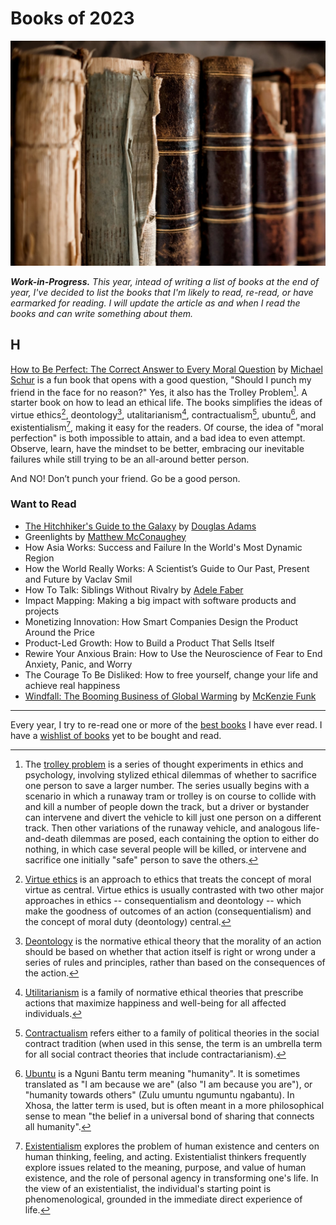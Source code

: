 # Books of 2023

<img class="content-medium" src="/static/2023/book-vintage.jpg" alt="Vintage Books" loading="lazy">

___Work-in-Progress.__ This year, intead of writing a list of books at the end of year, I've decided to list the books that I'm likely to read, re-read, or have earmarked for reading. I will update the article as and when I read the books and can write something about them._

## H

[How to Be Perfect: The Correct Answer to Every Moral Question](https://www.simonandschuster.com/books/How-to-Be-Perfect/Michael-Schur/9781982159313) by [Michael Schur](https://en.wikipedia.org/wiki/Michael_Schur) is a fun book that opens with a good question, "Should I punch my friend in the face for no reason?" Yes, it also has the Trolley Problem[^trolley-problem]. A starter book on how to lead an ethical life. The books simplifies the ideas of virtue ethics[^virtue-ethics], deontology[^deontology], utalitarianism[^utalitarianism], contractualism[^contractualism], ubuntu[^ubuntu], and existentialism[^existentialism], making it easy for the readers. Of course, the idea of "moral perfection" is both impossible to attain, and a bad idea to even attempt. Observe, learn, have the mindset to be better, embracing our inevitable failures while still trying to be an all-around better person.

And NO! Don’t punch your friend. Go be a good person.

### Want to Read

- [The Hitchhiker's Guide to the Galaxy](https://en.wikipedia.org/wiki/The_Hitchhiker%27s_Guide_to_the_Galaxy) by [Douglas Adams](https://en.wikipedia.org/wiki/Douglas_Adams)
- Greenlights by [Matthew McConaughey](https://en.wikipedia.org/wiki/Matthew_McConaughey)
- How Asia Works: Success and Failure In the World's Most Dynamic Region
- How the World Really Works: A Scientist’s Guide to Our Past, Present and Future by Vaclav Smil
- How To Talk: Siblings Without Rivalry by [Adele Faber](https://en.wikipedia.org/wiki/Adele_Faber)
- Impact Mapping: Making a big impact with software products and projects
- Monetizing Innovation: How Smart Companies Design the Product Around the Price
- Product-Led Growth: How to Build a Product That Sells Itself
- Rewire Your Anxious Brain: How to Use the Neuroscience of Fear to End Anxiety, Panic, and Worry
- The Courage To Be Disliked: How to free yourself, change your life and achieve real happiness
- [Windfall: The Booming Business of Global Warming](https://www.amazon.com/Windfall-Booming-Business-Global-Warming/dp/1594204012) by [McKenzie Funk](https://www.mckenziefunk.com)

---

Every year, I try to re-read one or more of the [best books](/books/) I have ever read. I have a [wishlist of books](https://www.amazon.in/hz/wishlist/ls/26U9UE2WQ2WTI) yet to be bought and read.

[^trolley-problem]: The [trolley problem](https://en.wikipedia.org/wiki/Trolley_problem) is a series of thought experiments in ethics and psychology, involving stylized ethical dilemmas of whether to sacrifice one person to save a larger number. The series usually begins with a scenario in which a runaway tram or trolley is on course to collide with and kill a number of people down the track, but a driver or bystander can intervene and divert the vehicle to kill just one person on a different track. Then other variations of the runaway vehicle, and analogous life-and-death dilemmas are posed, each containing the option to either do nothing, in which case several people will be killed, or intervene and sacrifice one initially "safe" person to save the others.
[^virtue-ethics]: [Virtue ethics](https://en.wikipedia.org/wiki/Virtue_ethics) is an approach to ethics that treats the concept of moral virtue as central. Virtue ethics is usually contrasted with two other major approaches in ethics -- consequentialism and deontology -- which make the goodness of outcomes of an action (consequentialism) and the concept of moral duty (deontology) central.
[^deontology]: [Deontology](https://en.wikipedia.org/wiki/Deontology) is the normative ethical theory that the morality of an action should be based on whether that action itself is right or wrong under a series of rules and principles, rather than based on the consequences of the action.
[^utalitarianism]: [Utilitarianism](https://en.wikipedia.org/wiki/Utilitarianism) is a family of normative ethical theories that prescribe actions that maximize happiness and well-being for all affected individuals.
[^contractualism]: [Contractualism](https://en.wikipedia.org/wiki/Contractualism) refers either to a family of political theories in the social contract tradition (when used in this sense, the term is an umbrella term for all social contract theories that include contractarianism).
[^ubuntu]: [Ubuntu](https://en.wikipedia.org/wiki/Ubuntu_philosophy) is a Nguni Bantu term meaning "humanity". It is sometimes translated as "I am because we are" (also "I am because you are"), or "humanity towards others" (Zulu umuntu ngumuntu ngabantu). In Xhosa, the latter term is used, but is often meant in a more philosophical sense to mean "the belief in a universal bond of sharing that connects all humanity".
[^existentialism]: [Existentialism](https://en.wikipedia.org/wiki/Existentialism) explores the problem of human existence and centers on human thinking, feeling, and acting. Existentialist thinkers frequently explore issues related to the meaning, purpose, and value of human existence, and the role of personal agency in transforming one's life. In the view of an existentialist, the individual's starting point is phenomenological, grounded in the immediate direct experience of life.